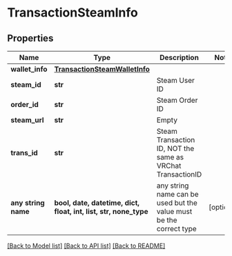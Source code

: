# TransactionSteamInfo


## Properties
Name | Type | Description | Notes
------------ | ------------- | ------------- | -------------
**wallet_info** | [**TransactionSteamWalletInfo**](TransactionSteamWalletInfo.md) |  | 
**steam_id** | **str** | Steam User ID | 
**order_id** | **str** | Steam Order ID | 
**steam_url** | **str** | Empty | 
**trans_id** | **str** | Steam Transaction ID, NOT the same as VRChat TransactionID | 
**any string name** | **bool, date, datetime, dict, float, int, list, str, none_type** | any string name can be used but the value must be the correct type | [optional]

[[Back to Model list]](../README.md#documentation-for-models) [[Back to API list]](../README.md#documentation-for-api-endpoints) [[Back to README]](../README.md)


